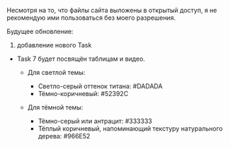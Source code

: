 Несмотря на то, что файлы сайта выложены в открытый доступ, я не рекомендую ими пользоваться без моего разрешения.

Будущее обновление: 
1. добавление нового Task
- Task 7 будет посвящён таблицам и видео.
  - Для светлой темы:
    - Светло-серый оттенок титана: #DADADA
    - Тёмно-коричневый: #52392C

  - Для тёмной темы:
    - Тёмно-серый или антрацит: #333333
    - Тёплый коричневый, напоминающий текстуру натурального дерева: #966E52

